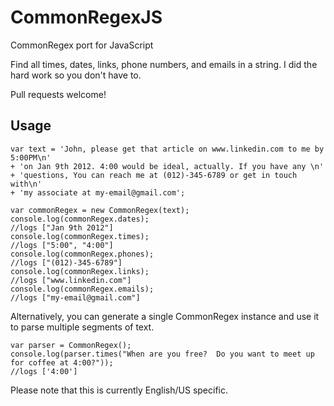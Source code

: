 CommonRegexJS
=============

CommonRegex port for JavaScript

Find all times, dates, links, phone numbers, and emails in a string. 
I did the hard work so you don't have to.

Pull requests welcome!

Usage
------

    var text = 'John, please get that article on www.linkedin.com to me by 5:00PM\n'
    + 'on Jan 9th 2012. 4:00 would be ideal, actually. If you have any \n'
    + 'questions, You can reach me at (012)-345-6789 or get in touch with\n'
    + 'my associate at my-email@gmail.com';
    
    var commonRegex = new CommonRegex(text);
    console.log(commonRegex.dates);
    //logs ["Jan 9th 2012"]
    console.log(commonRegex.times);
    //logs ["5:00", "4:00"]
    console.log(commonRegex.phones);
    //logs ["(012)-345-6789"]
    console.log(commonRegex.links);
    //logs ["www.linkedin.com"]
    console.log(commonRegex.emails);
    //logs ["my-email@gmail.com"]

Alternatively, you can generate a single CommonRegex instance and use it to parse multiple segments of text.

    var parser = CommonRegex();
    console.log(parser.times("When are you free?  Do you want to meet up for coffee at 4:00?"));
    //logs ['4:00']

Please note that this is currently English/US specific.

